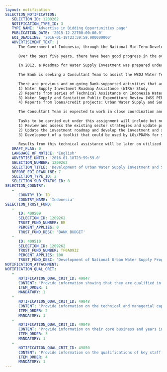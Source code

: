 ```yaml
---
layout: notification
SELECTION_NOTIFICATION: 
   SELECTION_ID: 1209262
   NOTIFICATION_TYPE_ID: 3
   TYPE_NAME: 'Advertise in Bidding Opportunities page'
   PUBLICATION_DATE: '2015-12-22T00:00:00.0'
   EOI_DEADLINE: '2016-01-18T23:59:59.900000000'
   ADVERTISEMENT_TEXT: |
      The Government of Indonesia, through the National Mid-Term Development Plan for the period 2015-2019, has targeted the achievement of universal access to water supply and sanitation by end of 2019. To achieve this universal access target, the Ministry of Public Works and Housing has launched the 100-0-100 program (100% access to water supply, zero urban slum and 100% access to sanitation) which will be implemented through several national platforms of service delivery. For water supply, there are four national platforms as follow: (i) national rural and community-based water supply and sanitation program, (ii) national urban water supply program, (iii) regional water supply program, and (iv) water supply for areas with water scarcity. As per request from the GOI, the Bank will provide support to the National Urban Water Supply and Regional Water Supply program to accelerate achievement of universal access to water supply services in urban areas.
      
      Over the past five years, there have been good progress in the overall water supply sector development and Indonesia is on track in achieving the MDGs target in the overall access to safe water supply. Several GOI's initiatives and donors supported programs have resulted in increase access as well as improvement of performance of water utilities (PDAMs). Number of healthy PDAMs have increased from 89 in 2008 to 176 in 2013. However, with more than 350 PDAMs operating in Indonesia, many of them still lack of capacity in operation and financial management, have very low tariff and can barely cover their daily operational costs. Investment and support from local governments are also still relatively small. As the results coverage of urban piped water services is still low (only 33% in 2014) and more than half PDAMs are still loss making. Many of the PDAMs also lack of capacity in developing bankable project proposals and have difficulties in accessing existing financing mechanisms. Thus, only a small fraction of PDAMs have been able to invest to expand and improve their services.
      
      In 2012, a Roadmap for Water Supply Investment was prepared under the Bank technical support which included the recommendation for the establishment of a facility to provide integrated financing and technical assistance/capacity building for PDAMs/Local Governments especially for those currently have difficulties in accessing the existing financing mechanism. As the follow up, through a series of technical assistance, the Bank has supported the GOI in the preparation of the Indonesia Water and Sanitation Investment Facility (Fasilitas Investasi Air Minum dan Sanitasi Indonesia - FIAMSI). Through series of multi-stakeholder discussions, agreement has been reached on the basic principles of FIAMSI, as well as on the need for categorization of PDAM and Local Government (LG) based on the capacity of investment and performance. Changes in government's structure and policy that include the universal access target requires more support and investment for the sector at all levels. Overall support will be needed to ensure more effective and better targeted investments, improve monitoring and evaluation mechanism, increase investments at local government levels, and to sustainably improve PDAMs' performance and credit worthiness to enable them accessing various funding mechanisms for investments. This requires a framework that could be used to guide central government and local governments on planning the investment, as well as to develop and implement service improvement activities.
      
      The Bank is seeking a Consultant Team to assist the WBOJ Water Team in providing support to the Directorate of Water Supply Development of DG Human Settlements in the Ministry of Public Works and Housing, to develop the national urban water supply investment and service delivery improvement framework that later on will be utilized and operationalize to support the implementation of the Indonesia National Urban Water Supply Platform Program.
      
      There are previous and on-going Bank-supported activities that are relevant and could provide basic data and information including the followings:
      1) Water Supply Investment Roadmap Assistance (WIRA) Study
      2) Reports from series of Technical Assistance on Indonesia Water and Sanitation Investment Facility (IWSIF) development
      3) Water Supply and Sanitation Public Expenditure Review (WSS PER)
      4) Reports from loans/credit projects: Urban Water Supply and Sanitation Project (UWSSP), PAMSIMAS, and the Local Government and Decentralization Project (LGDP/DAK)
      
      The Consultant Team is expected to work in close coordination and consultation with the main Government counterpart from the Directorate of Water Supply Development of DG Human Settlements in the MoPWH, as well as with the National Steering Committee on Water Supply and Sanitation (PokJa AMPL) especially form the BAPPENAS, MoPWH, Ministry of Finance, and Ministry of Home Affairs. The Consultant Team is also expected to coordinate and obtain information/data from main donors and donors program in the sector, especially from the DFAT-supported Indonesia Infrastructure Initiatives (IndII) program and USAID-supported Indonesia Urban Water Sanitation and Hygiene (IUWASH) program.
      
      Tasks to be carried out under this assignment will include but not limited to the followings:
      1) Review and assess the existing sector strategies and update progress of implementation and achievement of existing programs, follow by identification of possible ways and means to improve effectiveness of program implementation
      2) Update the investment roadmap and develop the investment and service improvement framework
      3) Development of a toolkit that could be used by LGs/PDAMs for self-assessment and identification/preparation of service improvement and utility reform plan/program.
      
      Results from this technical assistance will be later on utilized as the basis of implementation and operationalization of the National Urban Water Supply Platform through which local governments and PDAMs could access technical assistance and capacity building programs, advise on type and amount of investments, as well as facilitation to access funding for investments, based on their capacity.
   DRAFT_FLAG: 0
   LANGUAGE_OF_NOTICE: 'English'
   ADVERTISE_UNTIL: '2016-01-18T23:59:59.0'
   SELECTION_NUMBER: 1209262
   SELECTION_TITLE: 'Development of Urban Water Supply Investment and Service Improvement Framework'
   BEFORE_EOI_DEADLINE: 7
   SELECTION_TYPE_ID: 2
   SELECTION_SUB_STATUS_ID: 8
SELECTION_COUNTRY: 
   - 
      COUNTRY_ID: ID
      COUNTRY_NAME: 'Indonesia'
SELECTION_TRUST_FUND: 
   - 
      ID: 409509
      SELECTION_ID: 1209262
      TRUST_FUND_NUMBER: BB
      PERCENT_APPLIES: 0
      TRUST_FUND_DESC: 'BANK BUDGET'
   - 
      ID: 409510
      SELECTION_ID: 1209262
      TRUST_FUND_NUMBER: TF0A0932
      PERCENT_APPLIES: 100
      TRUST_FUND_DESC: 'Development of National Urban Water Supply Program'
NOTIFICATION_ATTACHMENT: 
NOTIFICATION_QUAL_CRIT: 
   - 
      NOTIFICATION_QUAL_CRIT_ID: 49847
      CONTENT: 'Provide information showing that they are qualified in the field of the assignment.'
      ITEM_ORDER: 1
      MANDATORY: 1
   - 
      NOTIFICATION_QUAL_CRIT_ID: 49848
      CONTENT: 'Provide information on the technical and managerial capabilities of the firm.'
      ITEM_ORDER: 2
      MANDATORY: 1
   - 
      NOTIFICATION_QUAL_CRIT_ID: 49849
      CONTENT: 'Provide information on their core business and years in business.'
      ITEM_ORDER: 3
      MANDATORY: 1
   - 
      NOTIFICATION_QUAL_CRIT_ID: 49850
      CONTENT: 'Provide information on the qualifications of key staff.'
      ITEM_ORDER: 4
      MANDATORY: 1
---
```


